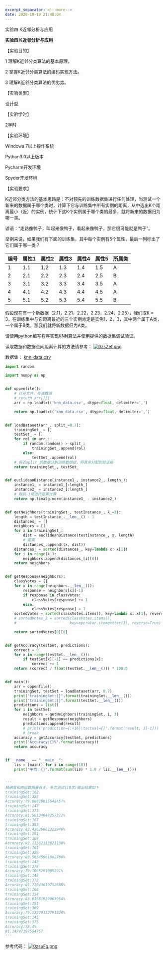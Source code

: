 ```yaml
---
excerpt_separator: <!--more-->
date: 2020-10-19 21:48:04
---
```


 实验四  K近邻分析与应用
<!--more-->

**实验四 K近邻分析与应用**

【实验目的】

1 理解K近邻分类算法的基本原理。

2 掌握K近邻分类算法的编码实现方法。

3 理解K近邻分类算法的优劣势。

【实验类型】

设计型

【实验学时】

2学时

【实验环境】

Windows 7以上操作系统

Python3.0以上版本

Pycharm开发环境

Spyder开发环境

【实验要求】

K近邻分类方法的基本思路是：不对预先的训练数据集进行任何处理，当测试一个新来的数据属于哪个类时，计算下它与训练集中所有实例的距离，从中选出K个距离最小（近）的实例，统计下这K个实例属于哪个类的最多，就将新来的数据归为哪一类。

谚语：“走路像鸭子，叫起来像鸭子，看起来像鸭子，那它很可能就是鸭子”。

举例来说，如果我们有下面的训练集，其中每个实例有5个属性，最后一列标出了它们属于哪一类？

| 编号 | 属性1 | 属性2 | 属性3 | 属性4 | 属性5 | 所属类 |
|------|-------|-------|-------|-------|-------|--------|
| 1    | 1.1   | 1.2   | 1.3   | 1.4   | 1.5   | A      |
| 2    | 2.1   | 2.2   | 2.3   | 2.4   | 2.5   | B      |
| 3    | 3.1   | 3.2   | 3.3   | 3.4   | 3.5   | A      |
| 4    | 4.1   | 4.2   | 4.3   | 4.4   | 4.5   | A      |
| 5    | 5.1   | 5.2   | 5.3   | 5.4   | 5.5   | B      |

假设现在有一个新数据（2.11，2.21，2.22，2.23，2.24，2.25），我们取K =
3，在训练集中与它距离最近的三个实例肯定是实例1，2，3，其中两个属于A类，一个属于B类，那我们就将新数据归为A类。

请使用python编写程序实现KNN算法并使用提供的数据集调试验证。

读取数据和数据点间距离计算的方法请参考：
[![0zsZef.png](https://s1.ax1x.com/2020/10/19/0zsZef.png)](https://imgchr.com/i/0zsZef)


数据集：
<a  href="https://github.com/xx025/xx025.github.com/tree/master/assets/file/2020-10-19">knn_data.csv</a> 
```python
import random

import numpy as np


def oppenfile():
    # 打开文件，存进数组
    # return arr[][]
    arr = np.loadtxt('knn_data.csv', dtype=float, delimiter=',')

    return np.loadtxt('knn_data.csv', dtype=float, delimiter=',')


def loadDataset(arr_, split_=0.7):
    trainingSet_ = []
    testSet_ = []
    for rol in arr_:
        if random.random() > split_:
            trainingSet_.append(rol)
        else:
            testSet_.append(rol)
    # 将近split_的数据分到训练数组组，将其余分配到验证组
    return trainingSet_, testSet_


def euclideanDistance(instance1_, instance2_, length_):
    instance1_ = instance1_[:length_]
    instance2_ = instance2_[:length_]
    # 取前-1项进行距离计算
    return np.linalg.norm(instance1_ - instance2_)


def getNeighbors(trainingSet_, testInstance_, k_=3):
    length = testInstance_.__len__() - 1
    distances_ = []
    neighbors = []
    for x in trainingSet_:
        dist = euclideanDistance(testInstance_, x, length)
        # 距离
        distances_.append((x, dist))
    distances_ = sorted(distances_, key=lambda x: x[1])
    for i in range(k_):
        neighbors.append(distances_[i][0])
    return neighbors


def getResponse(neighbors):
    classVotes = {}
    for x in range(neighbors.__len__()):
        response = neighbors[x][-1]
        if response in classVotes:
            classVotes[response] += 1
        else:
            classVotes[response] = 1
    sortedVotes = sorted(classVotes.items(), key=lambda x: x[1], reverse=True)
    # sortedVotes_2 = sorted(classVotes.items(),
    #                        key=operator.itemgetter(1), reverse=True)

    return sortedVotes[0][0]


def getAccuracy(testSet, predictions):
    correct = 0
    for x in range(testSet.__len__()):
        if testSet[x][-1] == predictions[x]:
            correct += 1
    return (correct / float(testSet.__len__())) * 100.0


def main():
    arr = oppenfile()
    trainingSet, testSet = loadDataset(arr, 0.7)
    print("trainingSet:{}".format(trainingSet.__len__()))
    print("trainingSet:{}".format(testSet.__len__()))
    predictions = list()
    for i in testSet:
        neighbors = getNeighbors(trainingSet, i, 3)
        result = getResponse(neighbors)
        predictions.append(result)
        # print('prediction={:<16}\tactual={}'.format(result, i[-1]))
        # break
    accuracy = getAccuracy(testSet, predictions)
    print('Accuracy:{}%'.format(accuracy))
    return accuracy


if __name__ == "__main__":
    lis = [main() for i in range(10)]
    print("平均：{}".format(sum(lis) * 1.0 / lis.__len__()))


'''
精确度和两组数据量有关，多次测试(10次)输出结果如下
trainingSet:162
trainingSet:358
Accuracy:79.88826815642457%
trainingSet:147
trainingSet:373
Accuracy:81.50134048257372%
trainingSet:167
trainingSet:353
Accuracy:82.43626062322946%
trainingSet:151
trainingSet:369
Accuracy:82.11382113821138%
trainingSet:161
trainingSet:359
Accuracy:83.56545961002786%
trainingSet:142
trainingSet:378
Accuracy:79.1005291005291%
trainingSet:148
trainingSet:372
Accuracy:81.72043010752688%
trainingSet:166
trainingSet:354
Accuracy:83.61581920903954%
trainingSet:151
trainingSet:369
Accuracy:79.13279132791328%
trainingSet:145
trainingSet:375
Accuracy:78.4%
81.14747197554757
'''
```

参考代码：
[![0zsuFg.png](https://s1.ax1x.com/2020/10/19/0zsuFg.png)](https://imgchr.com/i/0zsuFg)
